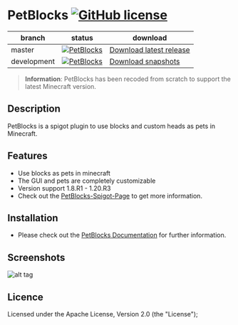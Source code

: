 # PetBlocks  [![GitHub license](https://img.shields.io/badge/license-Apache%20License%202.0-blue.svg?style=flat-square)](https://raw.githubusercontent.com/Shynixn/PetBlocks/master/LICENCE)

| branch        | status        |  download |
| ------------- | ------------- |   ---------| 
| master        |[![PetBlocks](https://github.com/Shynixn/PetBlocks/actions/workflows/main.yml/badge.svg?branch=master)](https://github.com/Shynixn/PetBlocks/actions/workflows/main.yml)| [Download latest release](https://github.com/Shynixn/PetBlocks/releases)|
| development   | [![PetBlocks](https://github.com/Shynixn/PetBlocks/actions/workflows/main.yml/badge.svg?branch=development)](https://github.com/Shynixn/PetBlocks/actions/workflows/main.yml)  |  [Download snapshots](https://oss.sonatype.org/content/repositories/snapshots/com/github/shynixn/petblocks) |

> __Information__: PetBlocks has been recoded from scratch to support the latest Minecraft version.

## Description

PetBlocks is a spigot plugin to use blocks and custom heads as pets in Minecraft.

## Features

* Use blocks as pets in minecraft
* The GUI and pets are completely customizable
* Version support 1.8.R1 - 1.20.R3
* Check out the [PetBlocks-Spigot-Page](https://www.spigotmc.org/resources/12056/) to get more information.

## Installation

* Please check out the [PetBlocks Documentation](https://shynixn.github.io/PetBlocks/) for further information.

## Screenshots

![alt tag](http://www.mediafire.com/convkey/8853/81wf7uswm0xh9qgzg.jpg)

## Licence

Licensed under the Apache License, Version 2.0 (the "License");

